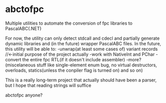 # abctofpc
Multiple utilities to automate the conversion of fpc libraries to PascalABC(.NET)

For now, the utility can only detect stdcall and cdecl and partially generate dynamic libraries and (in the future) wrapper PascalABC files.
In the future, this utility will be able to:
-unwrap(at least some cases of) variant records  //<-initial purpose of the project actually
-work with NativeInt and PChar
-convert the entire fpc RTL(if it doesn't include assembler)
-more?(miscelaneous stuff like single-element enum bug, no virtual destructors, overloads, statics(unless the conpiler flag is turned on) and so on)

This is a really long-term project that actually should have been a parser, but I hope that reading strings will suffice 

abctofpc anyone?

